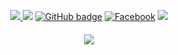 <p align="center">
  <a href="http://nirob4tech.blogpost.com/" target="_blank">
    <img src="https://img.shields.io/website?label=nirob4tech.blogpost.com/&style=for-the-badge&url=http://nirob4tech.blogpost.com/" />
  </a>
<a href="https://twitter.com/0xnirob" target="_blank">
    <img src="https://img.shields.io/twitter/follow/0xnirob?label=Twitter&color=00acee&logo=twitter&style=for-the-badge" /></a>

<a href="https://github.com/x1337loser" target="_blank">
    <img src="https://img.shields.io/github/followers/x1337loser?label=GitHub&logo=GitHub&style=for-the-badge" alt="GitHub badge" /></a>
    
<a href="https://facebook.com/x1337loser" target="_blank">
    <img src="https://img.shields.io/badge/Facebook-Connect-brightgreen?style=for-the-badge&logo=facebook" alt="Facebook" /></a>
  
  <a href="https://youtube.com/@x1337loser?sub_confirmation=1" target="_blank">
    <img src="https://img.shields.io/youtube/channel/subscribers/UCINg7ptOzX3bcFKZEbfLqWQ?color=FF0000&label=Youtube&logo=Youtube&style=for-the-badge" />
  </a>
</p>
<h4 align="center"><img src="https://github-readme-stats.vercel.app/api?username=x1337loser&show_icons=true&theme=tokyonight" /></h4>

